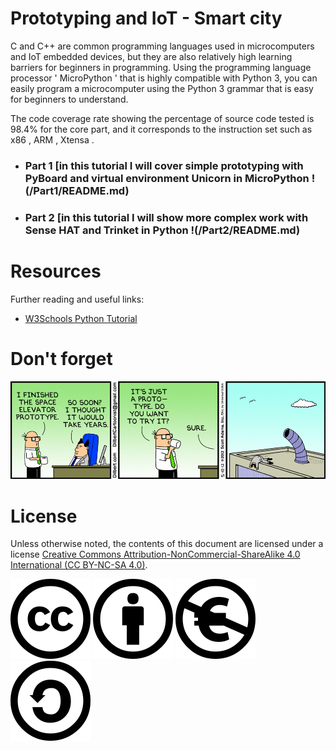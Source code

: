 # **Prototyping and IoT - Smart city**
C and C++ are common programming languages used in microcomputers and IoT embedded devices, but they are also relatively high learning barriers for beginners in programming. Using the programming language processor ' MicroPython ' that is highly compatible with Python 3, you can easily program a microcomputer using the Python 3 grammar that is easy for beginners to understand.

The code coverage rate showing the percentage of source code tested is 98.4% for the core part, and it corresponds to the instruction set such as x86 , ARM , Xtensa .



- ### **Part 1** [in this tutorial I will cover simple prototyping with PyBoard and virtual environment Unicorn in MicroPython !(/Part1/README.md)

- ### **Part 2** [in this tutorial I will show more complex work with Sense HAT and Trinket in Python !(/Part2/README.md) 


# Resources

Further reading and useful links:
- [W3Schools Python Tutorial](https://www.w3schools.com/python/default.asp)


# Don't forget

![No Tests](/img/prototypefun.gif)

# License
Unless otherwise noted, the contents of this document are licensed under a license
[Creative Commons Attribution-NonCommercial-ShareAlike 4.0 International (CC BY-NC-SA 4.0)](https://creativecommons.org/licenses/by-nc-sa/4.0/).

![Creative Commons](img/cc.svg) ![by](img/by.svg) ![nc-eu](img/nc-eu.svg) ![sa](img/sa.svg)